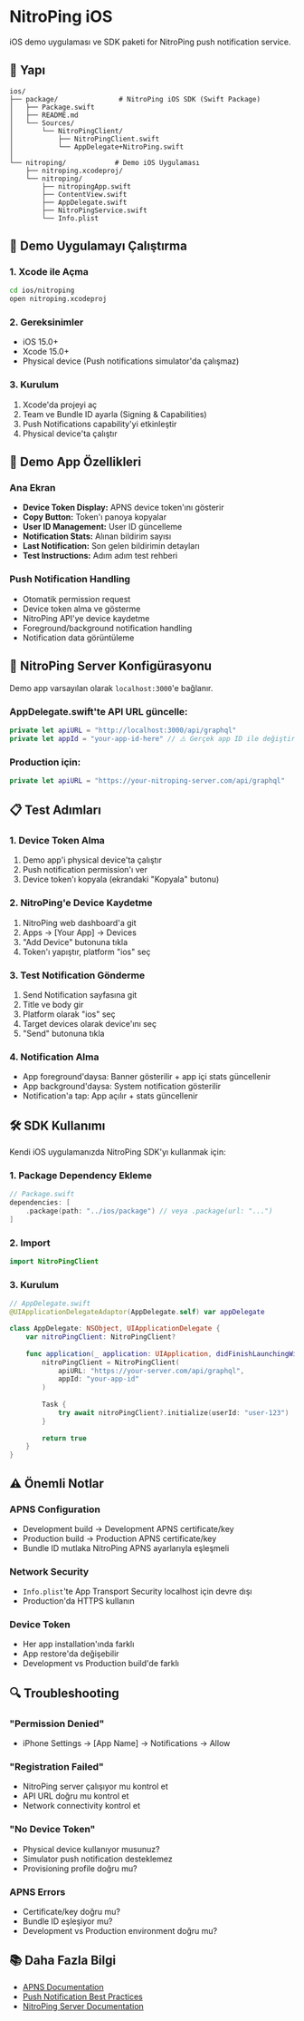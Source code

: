 # NitroPing iOS

iOS demo uygulaması ve SDK paketi for NitroPing push notification service.

## 📁 Yapı

```
ios/
├── package/               # NitroPing iOS SDK (Swift Package)
│   ├── Package.swift
│   ├── README.md
│   └── Sources/
│       └── NitroPingClient/
│           ├── NitroPingClient.swift
│           └── AppDelegate+NitroPing.swift
│
└── nitroping/            # Demo iOS Uygulaması
    ├── nitroping.xcodeproj/
    └── nitroping/
        ├── nitropingApp.swift
        ├── ContentView.swift
        ├── AppDelegate.swift
        ├── NitroPingService.swift
        └── Info.plist
```

## 🚀 Demo Uygulamayı Çalıştırma

### 1. Xcode ile Açma
```bash
cd ios/nitroping
open nitroping.xcodeproj
```

### 2. Gereksinimler
- iOS 15.0+
- Xcode 15.0+
- Physical device (Push notifications simulator'da çalışmaz)

### 3. Kurulum
1. Xcode'da projeyi aç
2. Team ve Bundle ID ayarla (Signing & Capabilities)
3. Push Notifications capability'yi etkinleştir
4. Physical device'ta çalıştır

## 📱 Demo App Özellikleri

### Ana Ekran
- **Device Token Display:** APNS device token'ını gösterir
- **Copy Button:** Token'ı panoya kopyalar
- **User ID Management:** User ID güncelleme
- **Notification Stats:** Alınan bildirim sayısı
- **Last Notification:** Son gelen bildirimin detayları
- **Test Instructions:** Adım adım test rehberi

### Push Notification Handling
- Otomatik permission request
- Device token alma ve gösterme
- NitroPing API'ye device kaydetme
- Foreground/background notification handling
- Notification data görüntüleme

## 🔧 NitroPing Server Konfigürasyonu

Demo app varsayılan olarak `localhost:3000`'e bağlanır.

### AppDelegate.swift'te API URL güncelle:
```swift
private let apiURL = "http://localhost:3000/api/graphql"
private let appId = "your-app-id-here" // ⚠️ Gerçek app ID ile değiştir
```

### Production için:
```swift
private let apiURL = "https://your-nitroping-server.com/api/graphql"
```

## 📋 Test Adımları

### 1. Device Token Alma
1. Demo app'i physical device'ta çalıştır
2. Push notification permission'ı ver
3. Device token'ı kopyala (ekrandaki "Kopyala" butonu)

### 2. NitroPing'e Device Kaydetme
1. NitroPing web dashboard'a git
2. Apps → [Your App] → Devices
3. "Add Device" butonuna tıkla
4. Token'ı yapıştır, platform "ios" seç

### 3. Test Notification Gönderme
1. Send Notification sayfasına git
2. Title ve body gir
3. Platform olarak "ios" seç
4. Target devices olarak device'ını seç
5. "Send" butonuna tıkla

### 4. Notification Alma
- App foreground'daysa: Banner gösterilir + app içi stats güncellenir
- App background'daysa: System notification gösterilir
- Notification'a tap: App açılır + stats güncellenir

## 🛠️ SDK Kullanımı

Kendi iOS uygulamanızda NitroPing SDK'yı kullanmak için:

### 1. Package Dependency Ekleme
```swift
// Package.swift
dependencies: [
    .package(path: "../ios/package") // veya .package(url: "...")
]
```

### 2. Import
```swift
import NitroPingClient
```

### 3. Kurulum
```swift
// AppDelegate.swift
@UIApplicationDelegateAdaptor(AppDelegate.self) var appDelegate

class AppDelegate: NSObject, UIApplicationDelegate {
    var nitroPingClient: NitroPingClient?
    
    func application(_ application: UIApplication, didFinishLaunchingWithOptions launchOptions: [UIApplication.LaunchOptionsKey: Any]?) -> Bool {
        nitroPingClient = NitroPingClient(
            apiURL: "https://your-server.com/api/graphql",
            appId: "your-app-id"
        )
        
        Task {
            try await nitroPingClient?.initialize(userId: "user-123")
        }
        
        return true
    }
}
```

## ⚠️ Önemli Notlar

### APNS Configuration
- Development build → Development APNS certificate/key
- Production build → Production APNS certificate/key  
- Bundle ID mutlaka NitroPing APNS ayarlarıyla eşleşmeli

### Network Security
- `Info.plist`'te App Transport Security localhost için devre dışı
- Production'da HTTPS kullanın

### Device Token
- Her app installation'ında farklı
- App restore'da değişebilir
- Development vs Production build'de farklı

## 🔍 Troubleshooting

### "Permission Denied"
- iPhone Settings → [App Name] → Notifications → Allow

### "Registration Failed"
- NitroPing server çalışıyor mu kontrol et
- API URL doğru mu kontrol et
- Network connectivity kontrol et

### "No Device Token"
- Physical device kullanıyor musunuz?
- Simulator push notification desteklemez
- Provisioning profile doğru mu?

### APNS Errors
- Certificate/key doğru mu?
- Bundle ID eşleşiyor mu?
- Development vs Production environment doğru mu?

## 📚 Daha Fazla Bilgi

- [APNS Documentation](https://developer.apple.com/documentation/usernotifications)
- [Push Notification Best Practices](https://developer.apple.com/design/human-interface-guidelines/notifications)
- [NitroPing Server Documentation](../../README.md)